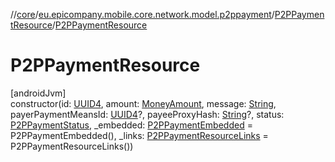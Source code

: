 //[core](../../../index.md)/[eu.epicompany.mobile.core.network.model.p2ppayment](../index.md)/[P2PPaymentResource](index.md)/[P2PPaymentResource](-p2-p-payment-resource.md)

# P2PPaymentResource

[androidJvm]\
constructor(id: [UUID4](../../eu.epicompany.mobile.core.datatypes/index.md#545543244%2FClasslikes%2F-1060529556), amount: [MoneyAmount](../../eu.epicompany.mobile.core.domain.model/-money-amount/index.md), message: [String](https://kotlinlang.org/api/latest/jvm/stdlib/kotlin/-string/index.html), payerPaymentMeansId: [UUID4](../../eu.epicompany.mobile.core.datatypes/index.md#545543244%2FClasslikes%2F-1060529556)?, payeeProxyHash: [String](https://kotlinlang.org/api/latest/jvm/stdlib/kotlin/-string/index.html)?, status: [P2PPaymentStatus](../../eu.epicompany.mobile.core.domain.model.p2ppayments/-p2-p-payment-status/index.md), _embedded: [P2PPaymentEmbedded](../-p2-p-payment-embedded/index.md) = P2PPaymentEmbedded(), _links: [P2PPaymentResourceLinks](../-p2-p-payment-resource-links/index.md) = P2PPaymentResourceLinks())
